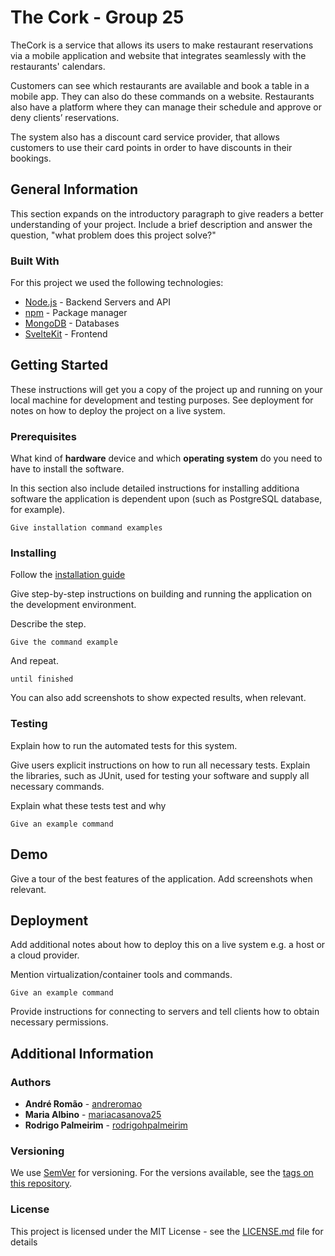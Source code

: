 # The Cork - Group 25

TheCork is a service that allows its users to make restaurant reservations via a mobile application and website that integrates seamlessly with the restaurants' calendars.

Customers can see which restaurants are available and book a table in a mobile app. They can also do these commands on a website. 
Restaurants also have a platform where they can manage their schedule and approve or deny clients’ reservations. 

The system also has a discount card service provider, that allows customers to use their card points in order to have discounts in their bookings.

## General Information

This section expands on the introductory paragraph to give readers a better understanding of your project. 
Include a brief description and answer the question, "what problem does this project solve?"

### Built With

For this project we used the following technologies:

* [Node.js](https://nodejs.org/en/about/) - Backend Servers and API
* [npm](https://www.npmjs.com/package/npm) - Package manager
* [MongoDB](https://www.mongodb.com/docs/) - Databases
* [SvelteKit](https://kit.svelte.dev/docs/introduction) - Frontend

## Getting Started

These instructions will get you a copy of the project up and running on your local machine for development and testing purposes. See deployment for notes on how to deploy the project on a live system.

### Prerequisites

What kind of **hardware** device and which **operating system** do you need to have to install the software.

In this section also include detailed instructions for installing additiona software the application is dependent upon (such as PostgreSQL database, for example). 

```
Give installation command examples
```

### Installing

Follow the [installation guide](InstallationGuide.md)

Give step-by-step instructions on building and running the application on the development environment. 

Describe the step.

```
Give the command example
```

And repeat.

```
until finished
```

You can also add screenshots to show expected results, when relevant.

### Testing

Explain how to run the automated tests for this system.

Give users explicit instructions on how to run all necessary tests. 
Explain the libraries, such as JUnit, used for testing your software and supply all necessary commands.

Explain what these tests test and why

```
Give an example command
```

## Demo

Give a tour of the best features of the application.
Add screenshots when relevant.

## Deployment

Add additional notes about how to deploy this on a live system e.g. a host or a cloud provider.

Mention virtualization/container tools and commands.

```
Give an example command
```

Provide instructions for connecting to servers and tell clients how to obtain necessary permissions.

## Additional Information

### Authors

* **André Romão** - [andreromao](https://github.com/andreromao)
* **Maria Albino** - [mariacasanova25](https://github.com/mariacasanova25)
* **Rodrigo Palmeirim** - [rodrigohpalmeirim](https://github.com/rodrigohpalmeirim)

### Versioning

We use [SemVer](http://semver.org/) for versioning. 
For the versions available, see the [tags on this repository](https://github.com/your/project/tags). 

### License

This project is licensed under the MIT License - see the [LICENSE.md](LICENSE.md) file for details
